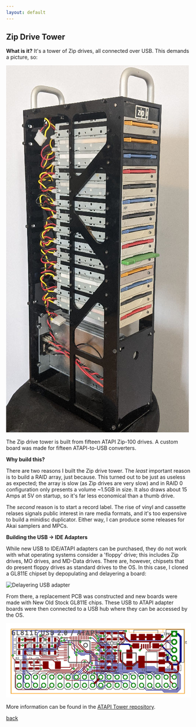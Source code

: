 ```yaml
---
layout: default
---
```


## Zip Drive Tower

**What is it?** It's a tower of Zip drives, all connected over USB. This demands a picture, so:

![Zip Drive Tower](/images/Atapi-tower.jpg)

The Zip drive tower is built from fifteen ATAPI Zip-100 drives. A custom board was made for fifteen ATAPI-to-USB converters.

**Why build this?**

There are two reasons I built the Zip drive tower. The _least_ important reason is to build a RAID array, just because. This turned out to be just as useless as expected; the array is slow (as Zip drives are very slow) and in RAID 0 configuration only presents a volume ~1.5GB in size. It also draws about 15 Amps at 5V on startup, so it's far less economical than a thumb drive.

The _second_ reason is to start a record label. The rise of vinyl and cassette relases signals public interest in rare media formats, and it's too expensive to build a minidisc duplicator. Either way, I can produce some releases for Akai samplers and MPCs.

**Building the USB -> IDE Adapters**

While new USB to IDE/ATAPI adapters can be purchased, they do not work with what operating systems consider a 'floppy' drive; this includes Zip drives, MO drives, and MD-Data drives. There are, however, chipsets that do present floppy drives as standard drives to the OS. In this case, I cloned a GL811E chipset by depopulating and delayering a board:

![Delayering USB adapter](/images/atapiGL811e.gif)

From there, a replacement PCB was constructed and new boards were made with New Old Stock GL811E chips. These USB to ATAPI adapter boards were then connected to a USB hub where they can be accessed by the OS.

![Eagle PCB of IDE adapter](/images/USBtoATAPI.png)

More information can be found in the [ATAPI Tower repository](https://github.com/bbenchoff/ATAPI_Tower).

[back](./)
